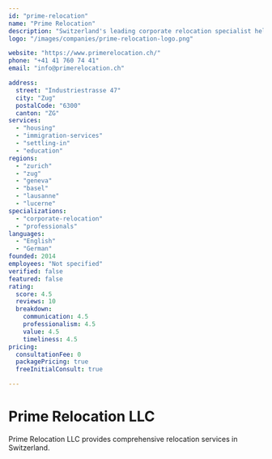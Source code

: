 ```yaml
---
id: "prime-relocation"
name: "Prime Relocation"
description: "Switzerland's leading corporate relocation specialist helping international professionals and families successfully relocate with over 10 years of expertise across all major Swiss regions."
logo: "/images/companies/prime-relocation-logo.png"

website: "https://www.primerelocation.ch/"
phone: "+41 41 760 74 41"
email: "info@primerelocation.ch"

address:
  street: "Industriestrasse 47"
  city: "Zug"
  postalCode: "6300"
  canton: "ZG"
services:
  - "housing"
  - "immigration-services"
  - "settling-in"
  - "education"
regions:
  - "zurich"
  - "zug"
  - "geneva"
  - "basel"
  - "lausanne"
  - "lucerne"
specializations:
  - "corporate-relocation"
  - "professionals"
languages:
  - "English"
  - "German"
founded: 2014
employees: "Not specified"
verified: false
featured: false
rating:
  score: 4.5
  reviews: 10
  breakdown:
    communication: 4.5
    professionalism: 4.5
    value: 4.5
    timeliness: 4.5
pricing:
  consultationFee: 0
  packagePricing: true
  freeInitialConsult: true

---
```

# Prime Relocation LLC

Prime Relocation LLC provides comprehensive relocation services in Switzerland.